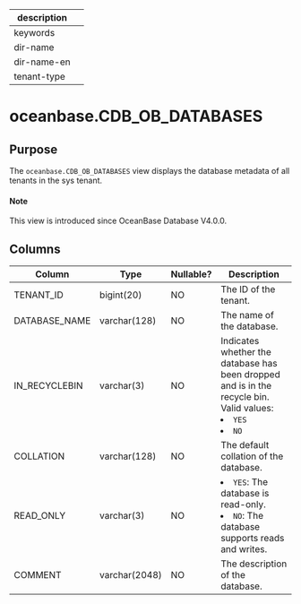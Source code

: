 | description ||
|---|---|
| keywords ||
| dir-name ||
| dir-name-en ||
| tenant-type ||

# oceanbase.CDB_OB_DATABASES

## Purpose

The `oceanbase.CDB_OB_DATABASES` view displays the database metadata of all tenants in the sys tenant.

<main id="notice" type='explain'>
  <h4>Note</h4>
  <p>This view is introduced since OceanBase Database V4.0.0. </p>
</main>

## Columns

| Column | Type | Nullable? | Description |
|---------------|---------------|------------|----------------------------|
| TENANT_ID | bigint(20) | NO | The ID of the tenant. |
| DATABASE_NAME | varchar(128) | NO | The name of the database. |
| IN_RECYCLEBIN | varchar(3) | NO | Indicates whether the database has been dropped and is in the recycle bin. Valid values:<li> `YES` <li> `NO` |
| COLLATION | varchar(128) | NO | The default collation of the database. |
| READ_ONLY | varchar(3) | NO | <li>`YES`: The database is read-only.<li>`NO`: The database supports reads and writes. |
| COMMENT | varchar(2048) | NO | The description of the database. |
